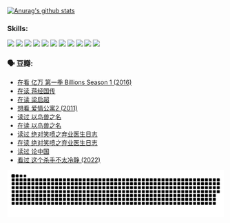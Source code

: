 
[![Anurag's github stats](https://github-readme-stats.vercel.app/api?username=w940853815)](https://github.com/anuraghazra/github-readme-stats)

### Skills:

<code><img height="32" src="https://cdn.jsdelivr.net/npm/simple-icons@v5/icons/python.svg"></code>
<code><img height="32" src="https://cdn.jsdelivr.net/npm/simple-icons@v5/icons/javascript.svg"></code>
<code><img height="32" src="https://cdn.jsdelivr.net/npm/simple-icons@v5/icons/django.svg"></code>
<code><img height="32" src="https://cdn.jsdelivr.net/npm/simple-icons@v5/icons/flask.svg"></code>
<code><img height="32" src="https://cdn.jsdelivr.net/npm/simple-icons@v5/icons/vuetify.svg"></code>
<code><img height="32" src="https://cdn.jsdelivr.net/npm/simple-icons@v5/icons/git.svg"></code>
<code><img height="32" src="https://cdn.jsdelivr.net/npm/simple-icons@v5/icons/docker.svg"></code>
<code><img height="32" src="https://cdn.jsdelivr.net/npm/simple-icons@v5/icons/postgresql.svg"></code>
<code><img height="32" src="https://cdn.jsdelivr.net/npm/simple-icons@v5/icons/elasticsearch.svg"></code>
<code><img height="32" src="https://cdn.jsdelivr.net/npm/simple-icons@v5/icons/macos.svg"></code>
<code><img height="32" src="https://cdn.jsdelivr.net/npm/simple-icons@v5/icons/linux.svg"></code>

### 🗣 豆瓣:

<!-- DOUBAN-ACTIVITIES:START -->
- [在看 亿万 第一季 Billions Season 1‎ (2016)](https://www.douban.com/people/136069238/status/3878098700/?_i=53380502)
- [在读 蒋经国传](https://www.douban.com/people/136069238/status/3877458956/?_i=53380502)
- [在读 梁启超](https://www.douban.com/people/136069238/status/3876806133/?_i=53380502)
- [想看 爱情公寓2‎ (2011)](https://www.douban.com/people/136069238/status/3876682115/?_i=53380502)
- [读过 以鸟兽之名](https://www.douban.com/people/136069238/status/3876369302/?_i=53380502)
- [在读 以鸟兽之名](https://www.douban.com/people/136069238/status/3869094471/?_i=53380502)
- [读过 绝对笑喷之弃业医生日志](https://www.douban.com/people/136069238/status/3869093225/?_i=53380502)
- [在读 绝对笑喷之弃业医生日志](https://www.douban.com/people/136069238/status/3862106751/?_i=53380502)
- [读过 论中国](https://www.douban.com/people/136069238/status/3862105795/?_i=53380502)
- [看过 这个杀手不太冷静‎ (2022)](https://www.douban.com/people/136069238/status/3856458693/?_i=53380502)
<!-- DOUBAN-ACTIVITIES:END -->


![Snake animation](https://raw.githubusercontent.com/w940853815/w940853815/output/github-contribution-grid-snake.svg)

<!--
**w940853815/w940853815** is a ✨ _special_ ✨ repository because its `README.md` (this file) appears on your GitHub profile.

Here are some ideas to get you started:

- 🔭 I’m currently working on ...
- 🌱 I’m currently learning ...
- 👯 I’m looking to collaborate on ...
- 🤔 I’m looking for help with ...
- 💬 Ask me about ...
- 📫 How to reach me: ...
- 😄 Pronouns: ...
- ⚡ Fun fact: ...
-->
